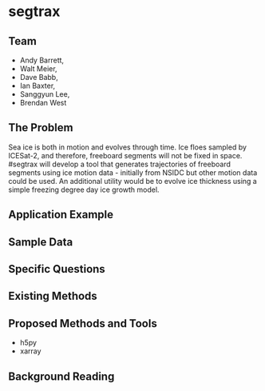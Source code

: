 # segtrax

## Team
- Andy Barrett,
- Walt Meier,
- Dave Babb,
- Ian Baxter,
- Sanggyun Lee,
- Brendan West

## The Problem
Sea ice is both in motion and evolves through time.  Ice floes sampled by ICESat-2, and therefore, freeboard segments will not be fixed in space.  #segtrax will develop a tool that generates trajectories of freeboard segments using ice motion data - initially from NSIDC but other motion data could be used.    An additional utility would be to evolve ice thickness using a simple freezing degree day ice growth model.

## Application Example


## Sample Data


## Specific Questions


## Existing Methods


## Proposed Methods and Tools
- h5py
- xarray

## Background Reading


